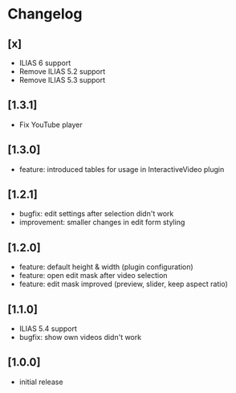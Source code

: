 # Changelog

## [x]
- ILIAS 6 support
- Remove ILIAS 5.2 support
- Remove ILIAS 5.3 support

## [1.3.1]
- Fix YouTube player

## [1.3.0]
- feature: introduced tables for usage in InteractiveVideo plugin

## [1.2.1]
- bugfix: edit settings after selection didn't work
- improvement: smaller changes in edit form styling

## [1.2.0]
- feature: default height & width (plugin configuration)
- feature: open edit mask after video selection
- feature: edit mask improved (preview, slider, keep aspect ratio)

## [1.1.0]
- ILIAS 5.4 support
- bugfix: show own videos didn't work

## [1.0.0]
- initial release
